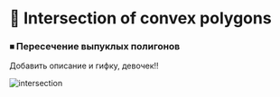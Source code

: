 # &#128160; Intersection of convex polygons
### &#9209; Пересечение выпуклых полигонов
<p> Добавить описание и гифку, девочек!!</p>

![intersection](https://user-images.githubusercontent.com/102478524/169718445-401b8632-fb65-4046-96c2-dbe7e9d91d98.jpg)

